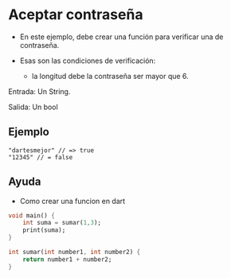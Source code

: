 # Aceptar contraseña

- En este ejemplo, debe crear una función para verificar una de contraseña.

- Esas son las condiciones de verificación:

    - la longitud debe la contraseña ser mayor que 6.

Entrada: Un String.

Salida: Un bool

## Ejemplo
```
"dartesmejor" // => true
"12345" // = false
```

## Ayuda
- Como crear una funcion en dart
```dart
void main() {
    int suma = sumar(1,3);
    print(suma);
}

int sumar(int number1, int number2) {
    return number1 + number2;
}
```
